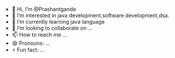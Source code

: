 - 👋 Hi, I’m @Prashantgande
- 👀 I’m interested in java development,software development,dsa.
- 🌱 I’m currently learning java language
- 💞️ I’m looking to collaborate on ...
- 📫 How to reach me ...
- 😄 Pronouns: ...
- ⚡ Fun fact: ...

<!---
Prashantgande2/Prashantgande2 is a ✨ special ✨ repository because its `README.md` (this file) appears on your GitHub profile.
You can click the Preview link to take a look at your changes.
--->
